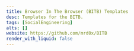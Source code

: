 ```yaml
---
title: Browser In The Browser (BITB) Templates
desc: Templates for the BITB.
tags: [SocialEngineering]
alts: []
website: https://github.com/mrd0x/BITB
render_with_liquid: false
---
```

